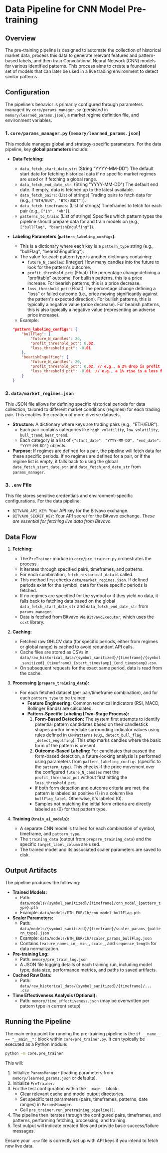 # Data Pipeline for CNN Model Pre-training

## Overview

The pre-training pipeline is designed to automate the collection of historical market data, process this data to generate relevant features and pattern-based labels, and then train Convolutional Neural Network (CNN) models for various identified patterns. This process aims to create a foundational set of models that can later be used in a live trading environment to detect similar patterns.

## Configuration

The pipeline's behavior is primarily configured through parameters managed by `core/params_manager.py` (persisted in `memory/learned_params.json`), a market regime definition file, and environment variables.

### 1. `core/params_manager.py` (`memory/learned_params.json`)

This module manages global and strategy-specific parameters. For the data pipeline, key **global parameters** include:

*   **Data Fetching:**
    *   `data_fetch_start_date_str`: (String "YYYY-MM-DD") The default start date for fetching historical data if no specific market regimes are used or if fetching a global range.
    *   `data_fetch_end_date_str`: (String "YYYY-MM-DD") The default end date. If empty, data is fetched up to the latest available.
    *   `data_fetch_pairs`: (List of strings) Trading pairs to fetch data for (e.g., `["ETH/EUR", "BTC/USDT"]`).
    *   `data_fetch_timeframes`: (List of strings) Timeframes to fetch for each pair (e.g., `["1h", "4h"]`).
    *   `patterns_to_train`: (List of strings) Specifies which pattern types the pipeline should prepare data for and train models on (e.g., `["bullFlag", "bearishEngulfing"]`).

*   **Labeling Parameters (`pattern_labeling_configs`):**
    *   This is a dictionary where each key is a `pattern_type` string (e.g., "bullFlag", "bearishEngulfing").
    *   The value for each pattern type is another dictionary containing:
        *   `future_N_candles`: (Integer) How many candles into the future to look for the pattern's outcome.
        *   `profit_threshold_pct`: (Float) The percentage change defining a "profitable" outcome. For bullish patterns, this is a price increase. For bearish patterns, this is a price decrease.
        *   `loss_threshold_pct`: (Float) The percentage change defining a "loss" or failed outcome (i.e., price moving significantly against the pattern's expected direction). For bullish patterns, this is typically a negative value (price decrease). For bearish patterns, this is also typically a negative value (representing an adverse price increase).
    *   Example:
      ```json
      "pattern_labeling_configs": {
          "bullFlag": {
              "future_N_candles": 20,
              "profit_threshold_pct": 0.02,
              "loss_threshold_pct": -0.01
          },
          "bearishEngulfing": {
              "future_N_candles": 20,
              "profit_threshold_pct": 0.02, // e.g., a 2% drop is profit
              "loss_threshold_pct": -0.01  // e.g., a 1% rise is a loss for the pattern
          }
      }
      ```

### 2. `data/market_regimes.json`

This JSON file allows for defining specific historical periods for data collection, tailored to different market conditions (regimes) for each trading pair. This enables the creation of more diverse datasets.

*   **Structure:** A dictionary where keys are trading pairs (e.g., "ETH/EUR").
    *   Each pair contains categories like `high_volatility`, `low_volatility`, `bull_trend`, `bear_trend`.
    *   Each category is a list of `{"start_date": "YYYY-MM-DD", "end_date": "YYYY-MM-DD"}` objects.
*   **Purpose:** If regimes are defined for a pair, the pipeline will fetch data for these specific periods. If no regimes are defined for a pair, or if the regime list is empty, it falls back to using the global `data_fetch_start_date_str` and `data_fetch_end_date_str` from `params_manager`.

### 3. `.env` File

This file stores sensitive credentials and environment-specific configurations. For the data pipeline:
*   `BITVAVO_API_KEY`: Your API key for the Bitvavo exchange.
*   `BITVAVO_SECRET_KEY`: Your API secret for the Bitvavo exchange.
    *These are essential for fetching live data from Bitvavo.*

## Data Flow

1.  **Fetching:**
    *   The `PreTrainer` module in `core/pre_trainer.py` orchestrates the process.
    *   It iterates through specified pairs, timeframes, and patterns.
    *   For each combination, `fetch_historical_data` is called.
    *   This method first checks `data/market_regimes.json`. If defined periods exist for the symbol, data for these specific periods is fetched.
    *   If no regimes are specified for the symbol or if they yield no data, it falls back to fetching data based on the global `data_fetch_start_date_str` and `data_fetch_end_date_str` from `params_manager`.
    *   Data is fetched from Bitvavo via `BitvavoExecutor`, which uses the `ccxt` library.

2.  **Caching:**
    *   Fetched raw OHLCV data (for specific periods, either from regimes or global range) is cached to avoid redundant API calls.
    *   Cache files are stored as CSVs in: `data/raw_historical_data/{symbol_sanitized}/{timeframe}/{symbol_sanitized}_{timeframe}_{start_timestamp}_{end_timestamp}.csv`.
    *   On subsequent requests for the exact same period, data is read from the cache.

3.  **Processing (`prepare_training_data`):**
    *   For each fetched dataset (per pair/timeframe combination), and for each `pattern_type` to be trained:
        *   **Feature Engineering:** Common technical indicators (RSI, MACD, Bollinger Bands) are calculated.
        *   **Pattern-Specific Labeling (Two-Stage Process):**
            1.  **Form-Based Detection:** The system first attempts to identify potential pattern candidates based on their candlestick shapes and/or immediate surrounding indicator values using rules defined in `CNNPatterns` (e.g., `detect_bull_flag`, `_detect_engulfing`). This step marks candles where the basic form of the pattern is present.
            2.  **Outcome-Based Labeling:** For candidates that passed the form-based detection, a future-looking analysis is performed using parameters from `pattern_labeling_configs` (specific to the `pattern_type`). This checks if the price movement over the configured `future_N_candles` met the `profit_threshold_pct` without first hitting the `loss_threshold_pct`.
            *   If both form detection and outcome criteria are met, the pattern is labeled as positive (1) in a column like `bullFlag_label`. Otherwise, it's labeled (0).
            *   Samples not matching the initial form criteria are directly labeled as (0) for that pattern type.

4.  **Training (`train_ai_models`):**
    *   A separate CNN model is trained for each combination of symbol, timeframe, and `pattern_type`.
    *   The `training_data` (output from `prepare_training_data`) and the specific `target_label_column` are used.
    *   The trained model and its associated scaler parameters are saved to disk.

## Output Artifacts

The pipeline produces the following:

*   **Trained Models:**
    *   Path: `data/models/{symbol_sanitized}/{timeframe}/cnn_model_{pattern_type}.pth`
    *   Example: `data/models/ETH_EUR/1h/cnn_model_bullFlag.pth`
*   **Scaler Parameters:**
    *   Path: `data/models/{symbol_sanitized}/{timeframe}/scaler_params_{pattern_type}.json`
    *   Example: `data/models/ETH_EUR/1h/scaler_params_bullFlag.json`
    *   Contains `feature_names_in_`, `min_`, `scale_`, and `sequence_length` for data normalization.
*   **Pre-training Log:**
    *   Path: `memory/pre_train_log.json`
    *   A JSON file logging details of each training run, including model type, data size, performance metrics, and paths to saved artifacts.
*   **Cached Raw Data:**
    *   Path: `data/raw_historical_data/{symbol_sanitized}/{timeframe}/... .csv`
*   **Time Effectiveness Analysis (Optional):**
    *   Path: `memory/time_effectiveness.json` (may be overwritten per pattern type in current setup)

## Running the Pipeline

The main entry point for running the pre-training pipeline is the `if __name__ == "__main__":` block within `core/pre_trainer.py`.
It can typically be executed as a Python module:

```bash
python -m core.pre_trainer
```

This will:
1.  Initialize `ParamsManager` (loading parameters from `memory/learned_params.json` or defaults).
2.  Initialize `PreTrainer`.
3.  For the test configuration within the `__main__` block:
    *   Clear relevant cache and model output directories.
    *   Set specific test parameters (pairs, timeframes, patterns, date ranges) in `ParamsManager`.
    *   Call `pre_trainer.run_pretraining_pipeline()`.
4.  The pipeline then iterates through the configured pairs, timeframes, and patterns, performing fetching, processing, and training.
5.  Test output will indicate created files and provide basic success/failure messages.

Ensure your `.env` file is correctly set up with API keys if you intend to fetch new live data.
